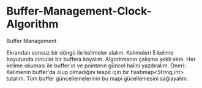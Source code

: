 # Buffer-Management-Clock-Algorithm
Buffer Management


Ekrandan sonsuz bir döngü ile kelimeler alalım.
Kelimeleri 5 kelime boyutunda circular bir buffera koyalım. Algoritmanın çalışma şekli ekte.
Her kelime okuması ile buffer'ın ve pointerın güncel halini yazdıralım.
Öneri: Kelimenin buffer'da olup olmadığını tespit için bir hashmap<String,int> tutalım. Tüm buffer güncellemelerinin bu mapi gücellemesini sağlayalım.
